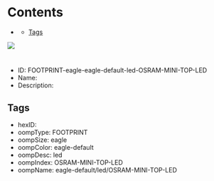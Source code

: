 



Contents
========

* [](#)
	* [Tags](#tags)
  
![][im]
# 

- ID: FOOTPRINT-eagle-eagle-default-led-OSRAM-MINI-TOP-LED
- Name: 
- Description: 

## Tags

- hexID: 
- oompType: FOOTPRINT
- oompSize: eagle
- oompColor: eagle-default
- oompDesc: led
- oompIndex: OSRAM-MINI-TOP-LED
- oompName: eagle-default/led/OSRAM-MINI-TOP-LED



[im]: image.png
